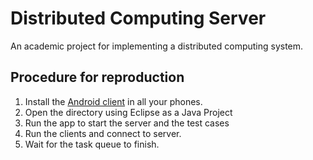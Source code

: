 # Distributed Computing Server
An academic project for implementing a distributed computing system.

## Procedure for reproduction
1. Install the [Android client](https://github.com/Ghost---Shadow/DistributedComputingAndroid) in all your phones.
2. Open the directory using Eclipse as a Java Project
3. Run the app to start the server and the test cases
4. Run the clients and connect to server.
5. Wait for the task queue to finish.

